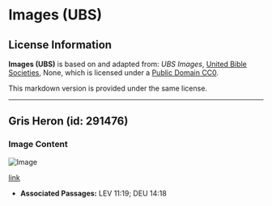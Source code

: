 # Images (UBS)

## License Information

**Images (UBS)** is based on and adapted from: _UBS Images_, [United Bible Societies](https://unitedbiblesocieties.org/), None, which is licensed under a [Public Domain CC0](https://creativecommons.org/public-domain/cc0/).

This markdown version is provided under the same license.



--------------------------------

## Gris Heron (id: 291476)

### Image Content

![Image](https://cdn.aquifer.bible/aquifer-content/resources/Media/WEB-0277_grey_heron.jpg)

[link](https://cdn.aquifer.bible/aquifer-content/resources/Media/WEB-0277_grey_heron.jpg)

* **Associated Passages:** LEV 11:19; DEU 14:18

